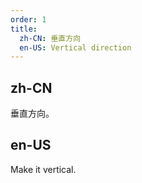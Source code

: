 ```yaml
---
order: 1
title:
  zh-CN: 垂直方向
  en-US: Vertical direction
---
```


## zh-CN

垂直方向。

## en-US

Make it vertical.
